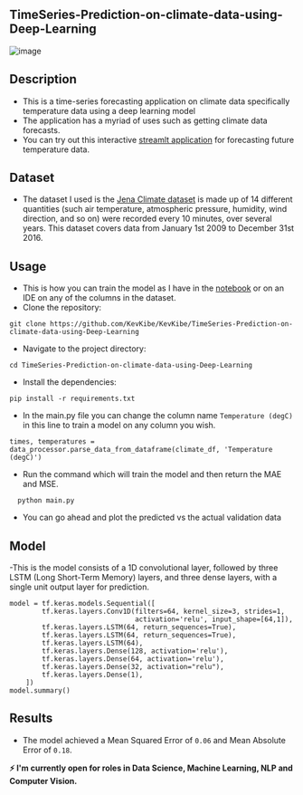 ## TimeSeries-Prediction-on-climate-data-using-Deep-Learning

![image](https://github.com/KevKibe/TimeSeries-Prediction-on-climate-data-using-Deep-Learning/assets/86055894/1bddae41-aefe-4f53-9191-58c547895786)


## Description


- This is a time-series forecasting application on climate data specifically temperature data using a deep learning model
- The application has a myriad of uses such as getting climate data forecasts.
- You can try out this interactive [streamlt application](https://time-series-using-rnn.streamlit.app/) for forecasting future temperature data.

## Dataset
- The dataset I used is the [Jena Climate dataset](https://www.kaggle.com/datasets/mnassrib/jena-climate) is made up of 14 different quantities (such air temperature, atmospheric pressure, humidity, wind direction, and so on) were recorded every 10 minutes, over several years. This dataset covers data from January 1st 2009 to December 31st 2016.

## Usage
- This is how you can train the model as I have in the [notebook](https://github.com/KevKibe/TimeSeries-Prediction-on-climate-data-using-Deep-Learning/blob/main/time_series_notebook.ipynb) or on an IDE on any of the columns in the dataset.
- Clone the repository:
```
git clone https://github.com/KevKibe/KevKibe/TimeSeries-Prediction-on-climate-data-using-Deep-Learning
 ```
- Navigate to the project directory:
```
cd TimeSeries-Prediction-on-climate-data-using-Deep-Learning
```
- Install the dependencies:
```
pip install -r requirements.txt
```
- In the main.py file you can change the column name `Temperature (degC)` in this line to train a model on any column you wish.
```
times, temperatures = data_processor.parse_data_from_dataframe(climate_df, 'Temperature (degC)')
```
 
- Run the command which will train the model and then return the MAE and MSE.
```
  python main.py
```
- You can go ahead and plot the predicted vs the actual validation data

## Model
-This is the model consists of a 1D convolutional layer, followed by three LSTM (Long Short-Term Memory) layers, and three dense layers, with a single unit output layer for prediction.

```
model = tf.keras.models.Sequential([
        tf.keras.layers.Conv1D(filters=64, kernel_size=3, strides=1,
                               activation='relu', input_shape=[64,1]),
        tf.keras.layers.LSTM(64, return_sequences=True),
        tf.keras.layers.LSTM(64, return_sequences=True),
        tf.keras.layers.LSTM(64),
        tf.keras.layers.Dense(128, activation='relu'),
        tf.keras.layers.Dense(64, activation='relu'),
        tf.keras.layers.Dense(32, activation="relu"),
        tf.keras.layers.Dense(1),
    ])
model.summary()
```

## Results

- The model achieved a Mean Squared Error of `0.06` and Mean Absolute Error of `0.18`.

**:zap: I'm currently open for roles in Data Science, Machine Learning, NLP and Computer Vision.**

